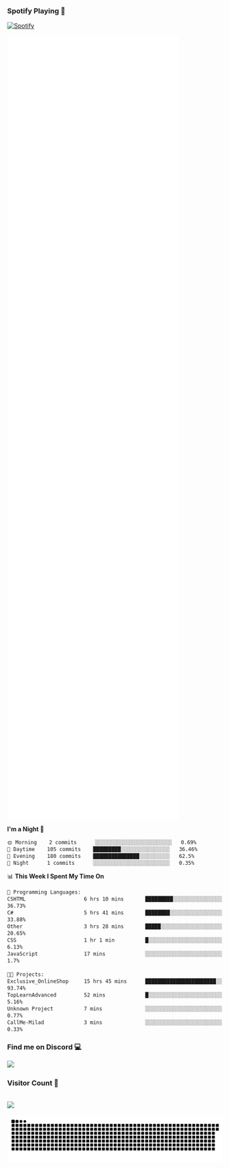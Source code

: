 ### Spotify Playing 🎵
[![Spotify](https://spotify-livestats-callme-milad.vercel.app/api/spotify)](https://open.spotify.com/user/314mrt6dxn5cqoxklh3thbwlr6by)

<img align="center" src="/github-metrics.svg" alt="Metrics" width="400">

<!--START_SECTION:waka-->
**I'm a Night 🦉** 

```text
🌞 Morning    2 commits      ░░░░░░░░░░░░░░░░░░░░░░░░░   0.69% 
🌆 Daytime    105 commits    █████████░░░░░░░░░░░░░░░░   36.46% 
🌃 Evening    180 commits    ███████████████░░░░░░░░░░   62.5% 
🌙 Night      1 commits      ░░░░░░░░░░░░░░░░░░░░░░░░░   0.35%

```


📊 **This Week I Spent My Time On** 

```text
💬 Programming Languages: 
CSHTML                   6 hrs 10 mins       █████████░░░░░░░░░░░░░░░░   36.73% 
C#                       5 hrs 41 mins       ████████░░░░░░░░░░░░░░░░░   33.88% 
Other                    3 hrs 28 mins       █████░░░░░░░░░░░░░░░░░░░░   20.65% 
CSS                      1 hr 1 min          █░░░░░░░░░░░░░░░░░░░░░░░░   6.13% 
JavaScript               17 mins             ░░░░░░░░░░░░░░░░░░░░░░░░░   1.7%

🐱‍💻 Projects: 
Exclusive_OnlineShop     15 hrs 45 mins      ███████████████████████░░   93.74% 
TopLearnAdvanced         52 mins             █░░░░░░░░░░░░░░░░░░░░░░░░   5.16% 
Unknown Project          7 mins              ░░░░░░░░░░░░░░░░░░░░░░░░░   0.77% 
CallMe-Milad             3 mins              ░░░░░░░░░░░░░░░░░░░░░░░░░   0.33%

```


<!--END_SECTION:waka-->

### Find me on Discord 💻
<a href="https://discord.gg/pQVcABAxAy" rel="nofollow"> 
  <img src="https://discord.c99.nl/widget/theme-2/977957889358573609.png" data-canonical-src="https://discord.c99.nl/widget/theme-2/977957889358573609.png" style="max-width: 100%;"></a>

### Visitor Count 🔢
<p align="left"> 
  <br>
  <img src="https://profile-counter.glitch.me/callme-devil/count.svg" />
</p>

<img src="https://github.com/callme-devil/callme-devil/blob/output/github-contribution-grid-snake.svg" alt="snake" style="max-width: 100%;">
